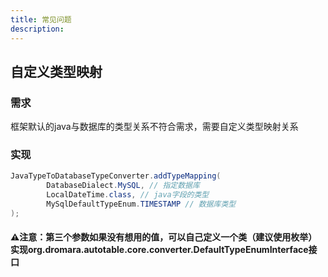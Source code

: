 ```yaml
---
title: 常见问题
description:
---
```


## 自定义类型映射

### 需求

框架默认的java与数据库的类型关系不符合需求，需要自定义类型映射关系

### 实现

```java
JavaTypeToDatabaseTypeConverter.addTypeMapping(
        DatabaseDialect.MySQL, // 指定数据库
        LocalDateTime.class, // java字段的类型
        MySqlDefaultTypeEnum.TIMESTAMP // 数据库类型
);
```

#### ⚠️注意：第三个参数如果没有想用的值，可以自己定义一个类（建议使用枚举）实现org.dromara.autotable.core.converter.DefaultTypeEnumInterface接口
